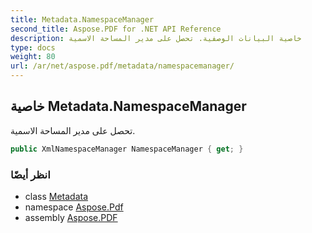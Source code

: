 ```yaml
---
title: Metadata.NamespaceManager
second_title: Aspose.PDF for .NET API Reference
description: خاصية البيانات الوصفية. تحصل على مدير المساحة الاسمية
type: docs
weight: 80
url: /ar/net/aspose.pdf/metadata/namespacemanager/
---
```

## خاصية Metadata.NamespaceManager

تحصل على مدير المساحة الاسمية.

```csharp
public XmlNamespaceManager NamespaceManager { get; }
```

### انظر أيضًا

* class [Metadata](../)
* namespace [Aspose.Pdf](../../../aspose.pdf/)
* assembly [Aspose.PDF](../../../)